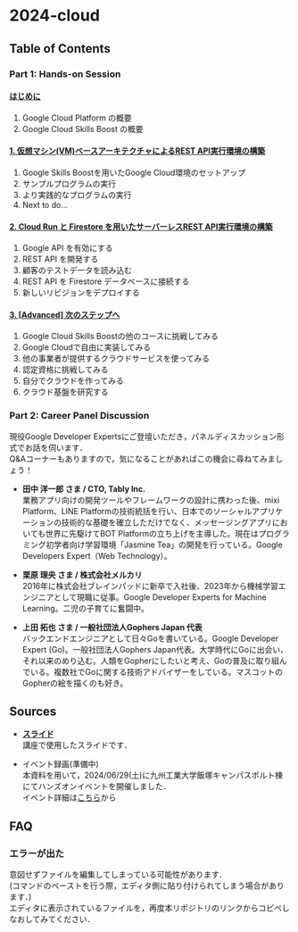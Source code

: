# 2024-cloud

## Table of Contents

### Part 1: Hands-on Session

#### [はじめに](0-intro.md)

1. Google Cloud Platform の概要
1. Google Cloud Skills Boost の概要

#### [1. 仮想マシン(VM)ベースアーキテクチャによるREST API実行環境の構築](1-vm.md)

1. Google Skills Boostを用いたGoogle Cloud環境のセットアップ
1. サンプルプログラムの実行
1. より実践的なプログラムの実行
1. Next to do...

#### [2. Cloud Run と Firestore を用いたサーバーレスREST API実行環境の構築](2-sv-less.md)

1. Google API を有効にする
1. REST API を開発する
1. 顧客のテストデータを読み込む
1. REST API を Firestore データベースに接続する
1. 新しいリビジョンをデプロイする

#### [3. [Advanced] 次のステップへ](3-advanced.md)

1. Google Cloud Skills Boostの他のコースに挑戦してみる
1. Google Cloudで自由に実装してみる
1. 他の事業者が提供するクラウドサービスを使ってみる
1. 認定資格に挑戦してみる
1. 自分でクラウドを作ってみる
1. クラウド基盤を研究する

### Part 2: Career Panel Discussion

現役Google Developer Expertsにご登壇いただき，パネルディスカッション形式でお話を伺います．  
Q&Aコーナーもありますので，気になることがあればこの機会に尋ねてみましょう！

- **田中 洋一郎 さま / CTO, Tably Inc.**  
業務アプリ向けの開発ツールやフレームワークの設計に携わった後、mixi Platform、LINE Platformの技術統括を行い、日本でのソーシャルアプリケーションの技術的な基礎を確立しただけでなく、メッセージングアプリにおいても世界に先駆けてBOT Platformの立ち上げを主導した。現在はプログラミング初学者向け学習環境「Jasmine Tea」の開発を行っている。Google Developers Expert（Web Technology）。

- **栗原 理央 さま / 株式会社メルカリ**  
2016年に株式会社ブレインパッドに新卒で入社後、2023年から機械学習エンジニアとして現職に従事。Google Developer Experts for Machine Learning。二児の子育てに奮闘中。

- **上田 拓也 さま / 一般社団法人Gophers Japan 代表**  
バックエンドエンジニアとして日々Goを書いている。Google Developer Expert (Go)。一般社団法人Gophers Japan代表。大学時代にGoに出会い、それ以来のめり込む。人類をGopherにしたいと考え、Goの普及に取り組んでいる。複数社でGoに関する技術アドバイザーをしている。マスコットのGopherの絵を描くのも好き。

## Sources

- **[スライド](slide.pdf)**  
講座で使用したスライドです．

- イベント録画(準備中)  
本資料を用いて，2024/06/29(土)に九州工業大学飯塚キャンパスポルト棟にてハンズオンイベントを開催しました．  
イベント詳細は[こちら](https://gdsc.community.dev/events/details/developer-student-clubs-kyushu-institute-of-technology-fukuoka-japan-presents-hazimetenogoogle-cloud-sabaresu-tsute-douiukoto/)から

## FAQ

### エラーが出た

意図せずファイルを編集してしまっている可能性があります．  
(コマンドのペーストを行う際，エディタ側に貼り付けられてしまう場合があります．)    
エディタに表示されているファイルを，再度本リポジトリのリンクからコピペしなおしてみてください．
